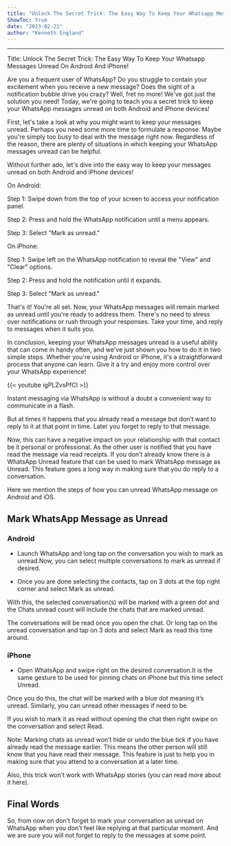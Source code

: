 ```yaml
---
title: "Unlock The Secret Trick: The Easy Way To Keep Your Whatsapp Messages Unread On Android And iPhone!"
ShowToc: true 
date: "2023-02-21"
author: "Kenneth England"
---
```

*****
Title: Unlock The Secret Trick: The Easy Way To Keep Your Whatsapp Messages Unread On Android And iPhone!

Are you a frequent user of WhatsApp? Do you struggle to contain your excitement when you receive a new message? Does the sight of a notification bubble drive you crazy? Well, fret no more! We've got just the solution you need! Today, we're going to teach you a secret trick to keep your WhatsApp messages unread on both Android and iPhone devices!

First, let's take a look at why you might want to keep your messages unread. Perhaps you need some more time to formulate a response. Maybe you're simply too busy to deal with the message right now. Regardless of the reason, there are plenty of situations in which keeping your WhatsApp messages unread can be helpful.

Without further ado, let's dive into the easy way to keep your messages unread on both Android and iPhone devices!

On Android:

Step 1: Swipe down from the top of your screen to access your notification panel.

Step 2: Press and hold the WhatsApp notification until a menu appears.

Step 3: Select "Mark as unread."

On iPhone:

Step 1: Swipe left on the WhatsApp notification to reveal the "View" and "Clear" options.

Step 2: Press and hold the notification until it expands.

Step 3: Select "Mark as unread."

That's it! You're all set. Now, your WhatsApp messages will remain marked as unread until you're ready to address them. There's no need to stress over notifications or rush through your responses. Take your time, and reply to messages when it suits you.

In conclusion, keeping your WhatsApp messages unread is a useful ability that can come in handy often, and we've just shown you how to do it in two simple steps. Whether you're using Android or iPhone, it's a straightforward process that anyone can learn. Give it a try and enjoy more control over your WhatsApp experience!

{{< youtube igPLZvsPfCI >}} 



Instant messaging via WhatsApp is without a doubt a convenient way to communicate in a flash. 
 
But at times it happens that you already read a message but don’t want to reply to it at that point in time. Later you forget to reply to that message. 
 
Now, this can have a negative impact on your relationship with that contact be it personal or professional. As the other user is notified that you have read the message via read receipts. If you don’t already know there is a WhatsApp Unread feature that can be used to mark WhatsApp message as Unread. This feature goes a long way in making sure that you do reply to a conversation. 
 
Here we mention the steps of how you can unread WhatsApp message on Android and iOS.
 
## Mark WhatsApp Message as Unread
 
### Android
 
- Launch WhatsApp and long tap on the conversation you wish to mark as unread.Now, you can select multiple conversations to mark as unread if desired.

 
- Once you are done selecting the contacts, tap on 3 dots at the top right corner and select Mark as unread.

 
With this, the selected conversation(s) will be marked with a green dot and the Chats unread count will include the chats that are marked unread.
 
The conversations will be read once you open the chat. Or long tap on the unread conversation and tap on 3 dots and select Mark as read this time around.
 
### iPhone
 
- Open WhatsApp and swipe right on the desired conversation.It is the same gesture to be used for pinning chats on iPhone but this time select Unread.

 
Once you do this, the chat will be marked with a blue dot meaning it’s unread. Similarly, you can unread other messages if need to be.
 
If you wish to mark it as read without opening the chat then right swipe on the conversation and select Read.
 
Note: Marking chats as unread won’t hide or undo the blue tick if you have already read the message earlier. This means the other person will still know that you have read their message. This feature is just to help you in making sure that you attend to a conversation at a later time.
 
Also, this trick won’t work with WhatsApp stories (you can read more about it here).
 
## Final Words
 
So, from now on don’t forget to mark your conversation as unread on WhatsApp when you don’t feel like replying at that particular moment. And we are sure you will not forget to reply to the messages at some point.
 





